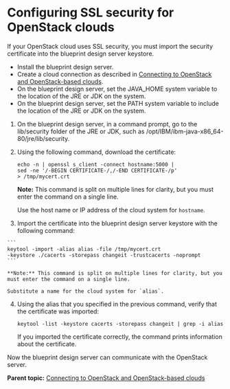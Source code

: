 # Configuring SSL security for OpenStack clouds

If your OpenStack cloud uses SSL security, you must import the security certificate into the blueprint design server keystore.

-   Install the blueprint design server.
-   Create a cloud connection as described in [Connecting to OpenStack and OpenStack-based clouds](cloud_connect_openstack.md).
-   On the blueprint design server, set the JAVA\_HOME system variable to the location of the JRE or JDK on the system.
-   On the blueprint design server, set the PATH system variable to include the location of the JRE or JDK on the system.

1.   On the blueprint design server, in a command prompt, go to the lib/security folder of the JRE or JDK, such as /opt/IBM/ibm-java-x86\_64-80/jre/lib/security. 
2.  Using the following command, download the certificate: 

    ```
    echo -n | openssl s_client -connect hostname:5000 | 
    sed -ne '/-BEGIN CERTIFICATE-/,/-END CERTIFICATE-/p' 
    > /tmp/mycert.crt
    ```

    **Note:** This command is split on multiple lines for clarity, but you must enter the command on a single line.

    Use the host name or IP address of the cloud system for `hostname`.

3.   Import the certificate into the blueprint design server keystore with the following command: 

    ```
    keytool -import -alias alias -file /tmp/mycert.crt 
    -keystore ./cacerts -storepass changeit -trustcacerts -noprompt
    ```

    **Note:** This command is split on multiple lines for clarity, but you must enter the command on a single line.

    Substitute a name for the cloud system for `alias`.

4.  Using the alias that you specified in the previous command, verify that the certificate was imported:

    ```
    keytool -list -keystore cacerts -storepass changeit | grep -i alias
    ```

    If you imported the certificate correctly, the command prints information about the certificate.


Now the blueprint design server can communicate with the OpenStack server.

**Parent topic:** [Connecting to OpenStack and OpenStack-based clouds](../../com.ibm.edt.doc/topics/cloud_connect_openstack.md)

